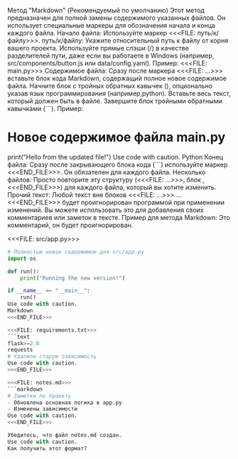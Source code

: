 Метод "Markdown" (Рекомендуемый по умолчанию)
Этот метод предназначен для полной замены содержимого указанных файлов. Он использует специальные маркеры для обозначения начала и конца каждого файла.
Начало файла: Используйте маркер <<<FILE: путь/к/файлу>>>.
путь/к/файлу: Укажите относительный путь к файлу от корня вашего проекта. Используйте прямые слэши (/) в качестве разделителей пути, даже если вы работаете в Windows (например, src/components/button.js или data/config.yaml).
Пример: <<<FILE: main.py>>>
Содержимое файла: Сразу после маркера <<<FILE: ...>>> вставьте блок кода Markdown, содержащий полное новое содержимое файла.
Начните блок с тройных обратных кавычек (), опционально указав язык программирования (например,python).
Вставьте весь текст, который должен быть в файле.
Завершите блок тройными обратными кавычками (```).
Пример:
# Новое содержимое файла main.py
print("Hello from the updated file!")
Use code with caution.
Python
Конец файла: Сразу после закрывающего блока кода (```) используйте маркер <<<END_FILE>>>. Он обязателен для каждого файла.
Несколько файлов: Просто повторите эту структуру (<<<FILE: ...>>>, блок , <<<END_FILE>>>) для каждого файла, который вы хотите изменить.
Прочий текст: Любой текст вне блоков <<<FILE: ...>>> ... <<<END_FILE>>> будет проигнорирован программой при применении изменений. Вы можете использовать это для добавления своих комментариев или заметок в тексте.
Пример для метода Markdown:
Это комментарий, он будет проигнорирован.

<<<FILE: src/app.py>>>
```python
# Полностью новое содержимое для src/app.py
import os

def run():
    print("Running the new version!")

if __name__ == "__main__":
    run()
Use code with caution.
Markdown
<<<END_FILE>>>

<<<FILE: requirements.txt>>>
```text
flask>=2.0
requests
# Удалили старую зависимость
Use code with caution.
<<<END_FILE>>>

<<<FILE: notes.md>>>
```markdown
# Заметки по проекту
- Обновлена основная логика в app.py
- Изменены зависимости
Use code with caution.
<<<END_FILE>>>

Убедитесь, что файл notes.md создан.
Use code with caution.
Как получить этот формат?